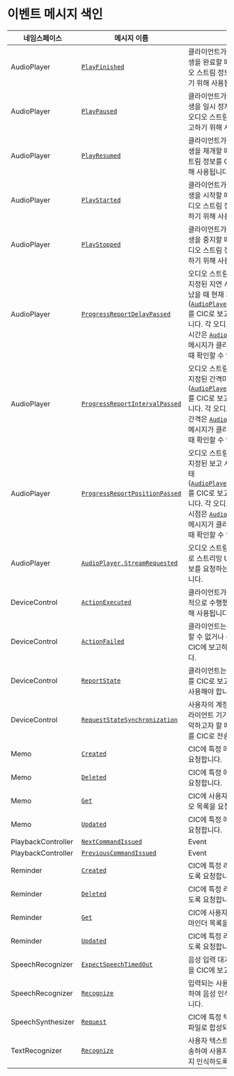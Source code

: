 # 이벤트 메시지 색인

| 네임스페이스         | 메시지 이름       | 설명                                             |
|-------------------|----------------|-------------------------------------------------|
| AudioPlayer       | [`PlayFinished`](/CIC/References/CICInterface/AudioPlayer.md#PlayFinished) | 클라이언트가 오디오 스트림 재생을 완료할 때 재생 완료된 오디오 스트림 정보를 CIC로 보고하기 위해 사용됩니다.        |
| AudioPlayer       | [`PlayPaused`](/CIC/References/CICInterface/AudioPlayer.md#PlayPaused)     | 클라이언트가 오디오 스트림 재생을 일시 정지할 때 일시 정지된 오디오 스트림 정보를 CIC로 보고하기 위해 사용됩니다.    |
| AudioPlayer       | [`PlayResumed`](/CIC/References/CICInterface/AudioPlayer.md#PlayResumed)   | 클라이언트가 오디오 스트림 재생을 재개할 때 재개된 오디오 스트림 정보를 CIC로 보고하기 위해 사용됩니다.            |
| AudioPlayer       | [`PlayStarted`](/CIC/References/CICInterface/AudioPlayer.md#PlayStarted)   | 클라이언트가 오디오 스트림 재생을 시작할 때 재생이 시작된 오디오 스트림 정보를 CIC로 보고하기 위해 사용됩니다.       |
| AudioPlayer       | [`PlayStopped`](/CIC/References/CICInterface/AudioPlayer.md#PlayStopped)   | 클라이언트가 오디오 스트림 재생을 중지할 때 재생이 중지된 오디오 스트림 정보를 CIC로 보고하기 위해 사용됩니다.       |
| AudioPlayer       | [`ProgressReportDelayPassed`](/CIC/References/CICInterface/AudioPlayer.md#ProgressReportPositionPassed) | 오디오 스트림 재생이 시작된 후 지정된 지연 시간만큼 시간이 지났을 때 현재 재생 상태([`AudioPlayer.PlaybackState`](/CIC/References/Context_Objects.md#PlaybackState))를 CIC로 보고하기 위해 사용됩니다. 각 오디오 스트림의 지연 시간은 [`AudioPlayer.Play`](/CIC/References/CICInterface/AudioPlayer.md#Play) 지시 메시지가 클라이언트로 전달될 때 확인할 수 있습니다. |
| AudioPlayer       | [`ProgressReportIntervalPassed`](/CIC/References/CICInterface/AudioPlayer.md#ProgressReportPositionPassed)| 오디오 스트림 재생이 시작된 후 지정된 간격마다 현재 재생 상태([`AudioPlayer.PlaybackState`](/CIC/References/Context_Objects.md#PlaybackState))를 CIC로 보고하기 위해 사용됩니다. 각 오디오 스트림의 보고 간격은 [`AudioPlayer.Play`](/CIC/References/CICInterface/AudioPlayer.md#Play) 지시 메시지가 클라이언트로 전달될 때 확인할 수 있습니다.|
| AudioPlayer       | [`ProgressReportPositionPassed`](/CIC/References/CICInterface/AudioPlayer.md#ProgressReportPositionPassed) | 오디오 스트림 재생이 시작된 후 지정된 보고 시점에 현재 재생 상태([`AudioPlayer.PlaybackState`](/CIC/References/Context_Objects.md#PlaybackState))를 CIC로 보고하기 위해 사용됩니다. 각 오디오 스트림의 보고 시점은 [`AudioPlayer.Play`](/CIC/References/CICInterface/AudioPlayer.md#Play) 지시 메시지가 클라이언트로 전달될 때 확인할 수 있습니다.|
| AudioPlayer       | [`AudioPlayer.StreamRequested`](/CIC/References/CICInterface/AudioPlayer.md#StreamRequested) | 오디오 스트림 재생을 위해 CIC로 스트리밍 URL과 같은 추가 정보를 요청하는 이벤트 메시지입니다. |
| DeviceControl     | [`ActionExecuted`](/CIC/References/CICInterface/DeviceControl.md#ActionExecuted) | 클라이언트가 기기 제어를 정상적으로 수행했음을 보고하기 위해 사용됩니다.                               |
| DeviceControl     | [`ActionFailed`](/CIC/References/CICInterface/DeviceControl.md#ActionFailed) | 클라이언트는 기기 제어를 수행할 수 없거나 수행에 실패했음을 CIC에 보고하기 위해 사용됩니다.                   |
| DeviceControl     | [`ReportState`](/CIC/References/CICInterface/DeviceControl.md#ReportState)   | 클라이언트는 기기의 현재 상태를 CIC로 보고할 때 이 메시지를 사용해야 합니다.                              |
| DeviceControl     | [`RequestStateSynchronization`](/CIC/References/CICInterface/DeviceControl.md#RequestStateSynchronization) | 사용자의 계정에 등록된 다른 클라이언트 기기의 현재 상태를 파악하고자 할 때 이 이벤트 메시지를 CIC로 전송합니다.  |
| Memo              | [`Created`](/CIC/References/CICInterface/Memo.md#Created)                  | CIC에 특정 메모를 등록하도록 요청합니다.                                                            |
| Memo              | [`Deleted`](/CIC/References/CICInterface/Memo.md#Deleted)                  | CIC에 특정 메모를 삭제하도록 요청합니다.                                                            |
| Memo              | [`Get`](/CIC/References/CICInterface/Memo.md#Get)                          | CIC에 사용자가 생성한 모든 메모 목록을 요청합니다.                                                    |
| Memo              | [`Updated`](/CIC/References/CICInterface/Memo.md#Updated)                  | CIC에 특정 메모를 갱신하도록 요청합니다.                                                            |
| PlaybackController | [`NextCommandIssued`](/CIC/References/CICInterface/PlaybackController.md#NextCommandIssued) | Event     | 사용자가 클라이언트의 기기에서 다음(Next)에 해당하는 버튼 누르거나 터치한 경우 클라이언트는 이 이벤트 메시지를 CIC에게 전송해야 합니다. |
| PlaybackController | [`PreviousCommandIssued`](/CIC/References/CICInterface/PlaybackController.md#PreviousCommandIssued) | Event     | 사용자가 클라이언트의 기기에서 이전(Previous)에 해당하는 버튼 누르거나 터치한 경우 클라이언트는 이 이벤트 메시지를 CIC에게 전송해야 합니다. |
| Reminder          | [`Created`](/CIC/References/CICInterface/Reminder.md#Created)              | CIC에 특정 리마인더를 생성하도록 요청합니다.                                                         |
| Reminder          | [`Deleted`](/CIC/References/CICInterface/Reminder.md#Deleted)              | CIC에 특정 리마인더를 삭제하도록 요청합니다.                                                         |
| Reminder          | [`Get`](/CIC/References/CICInterface/Reminder.md#Get)                      | CIC에 사용자가 생성한 모든 리마인더 목록을 요청합니다.                                                 |
| Reminder          | [`Updated`](/CIC/References/CICInterface/Reminder.md#Updated)              | CIC에 특정 리마인더를 갱신하도록 요청합니다.                                                         |
| SpeechRecognizer  | [`ExpectSpeechTimedOut`](/CIC/References/CICInterface/SpeechRecognizer.md#ExpectSpeechTimedOut) | 음성 입력 대기 시간이 초과했음을 CIC에 보고합니다.                               |
| SpeechRecognizer  | [`Recognize`](/CIC/References/CICInterface/SpeechRecognizer.md#Recognize)  | 입력되는 사용자의 음성을 전달하여 음성 인식을 CIC에 요청합니다.                                          |
| SpeechSynthesizer | [`Request`](/CIC/References/CICInterface/SpeechSynthesizer.md#Request)     | CIC에 특정 텍스트를 TTS 음성 파일로 합성되도록 요청합니다.                                             |
| TextRecognizer  | [`Recognize`](/CIC/References/CICInterface/TextRecognizer.md#Recognize)      | 사용자 텍스트 입력을 CIC로 전송하여 사용자가 무엇을 원하는지 인식하도록 요청합니다.                           |
